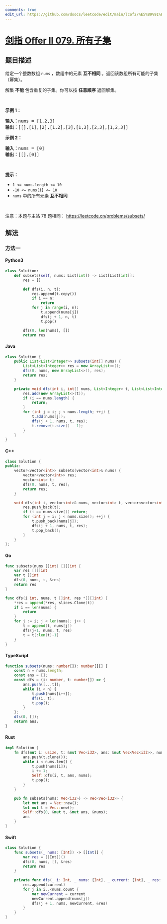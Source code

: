 ```yaml
---
comments: true
edit_url: https://github.com/doocs/leetcode/edit/main/lcof2/%E5%89%91%E6%8C%87%20Offer%20II%20079.%20%E6%89%80%E6%9C%89%E5%AD%90%E9%9B%86/README.md
---
```


<!-- problem:start -->

# [剑指 Offer II 079. 所有子集](https://leetcode.cn/problems/TVdhkn)

## 题目描述

<!-- description:start -->

<p>给定一个整数数组&nbsp;<code>nums</code> ，数组中的元素 <strong>互不相同</strong> 。返回该数组所有可能的子集（幂集）。</p>

<p>解集 <strong>不能</strong> 包含重复的子集。你可以按 <strong>任意顺序</strong> 返回解集。</p>

<p>&nbsp;</p>

<p><strong>示例 1：</strong></p>

<pre>
<strong>输入：</strong>nums = [1,2,3]
<strong>输出：</strong>[[],[1],[2],[1,2],[3],[1,3],[2,3],[1,2,3]]
</pre>

<p><strong>示例 2：</strong></p>

<pre>
<strong>输入：</strong>nums = [0]
<strong>输出：</strong>[[],[0]]
</pre>

<p>&nbsp;</p>

<p><strong>提示：</strong></p>

<ul>
	<li><code>1 &lt;= nums.length &lt;= 10</code></li>
	<li><code>-10 &lt;= nums[i] &lt;= 10</code></li>
	<li><code>nums</code> 中的所有元素 <strong>互不相同</strong></li>
</ul>

<p>&nbsp;</p>

<p><meta charset="UTF-8" />注意：本题与主站 78&nbsp;题相同：&nbsp;<a href="https://leetcode.cn/problems/subsets/">https://leetcode.cn/problems/subsets/</a></p>

<!-- description:end -->

## 解法

<!-- solution:start -->

### 方法一

<!-- tabs:start -->

#### Python3

```python
class Solution:
    def subsets(self, nums: List[int]) -> List[List[int]]:
        res = []

        def dfs(i, n, t):
            res.append(t.copy())
            if i == n:
                return
            for j in range(i, n):
                t.append(nums[j])
                dfs(j + 1, n, t)
                t.pop()

        dfs(0, len(nums), [])
        return res
```

#### Java

```java
class Solution {
    public List<List<Integer>> subsets(int[] nums) {
        List<List<Integer>> res = new ArrayList<>();
        dfs(0, nums, new ArrayList<>(), res);
        return res;
    }

    private void dfs(int i, int[] nums, List<Integer> t, List<List<Integer>> res) {
        res.add(new ArrayList<>(t));
        if (i == nums.length) {
            return;
        }
        for (int j = i; j < nums.length; ++j) {
            t.add(nums[j]);
            dfs(j + 1, nums, t, res);
            t.remove(t.size() - 1);
        }
    }
}
```

#### C++

```cpp
class Solution {
public:
    vector<vector<int>> subsets(vector<int>& nums) {
        vector<vector<int>> res;
        vector<int> t;
        dfs(0, nums, t, res);
        return res;
    }

    void dfs(int i, vector<int>& nums, vector<int> t, vector<vector<int>>& res) {
        res.push_back(t);
        if (i == nums.size()) return;
        for (int j = i; j < nums.size(); ++j) {
            t.push_back(nums[j]);
            dfs(j + 1, nums, t, res);
            t.pop_back();
        }
    }
};
```

#### Go

```go
func subsets(nums []int) [][]int {
	var res [][]int
	var t []int
	dfs(0, nums, t, &res)
	return res
}

func dfs(i int, nums, t []int, res *[][]int) {
	*res = append(*res, slices.Clone(t))
	if i == len(nums) {
		return
	}
	for j := i; j < len(nums); j++ {
		t = append(t, nums[j])
		dfs(j+1, nums, t, res)
		t = t[:len(t)-1]
	}
}
```

#### TypeScript

```ts
function subsets(nums: number[]): number[][] {
    const n = nums.length;
    const ans = [];
    const dfs = (i: number, t: number[]) => {
        ans.push([...t]);
        while (i < n) {
            t.push(nums[i++]);
            dfs(i, t);
            t.pop();
        }
    };
    dfs(0, []);
    return ans;
}
```

#### Rust

```rust
impl Solution {
    fn dfs(mut i: usize, t: &mut Vec<i32>, ans: &mut Vec<Vec<i32>>, nums: &Vec<i32>) {
        ans.push(t.clone());
        while i < nums.len() {
            t.push(nums[i]);
            i += 1;
            Self::dfs(i, t, ans, nums);
            t.pop();
        }
    }

    pub fn subsets(nums: Vec<i32>) -> Vec<Vec<i32>> {
        let mut ans = Vec::new();
        let mut t = Vec::new();
        Self::dfs(0, &mut t, &mut ans, &nums);
        ans
    }
}
```

#### Swift

```swift
class Solution {
    func subsets(_ nums: [Int]) -> [[Int]] {
        var res = [[Int]]()
        dfs(0, nums, [], &res)
        return res
    }
    
    private func dfs(_ i: Int, _ nums: [Int], _ current: [Int], _ res: inout [[Int]]) {
        res.append(current)
        for j in i..<nums.count {
            var newCurrent = current
            newCurrent.append(nums[j])
            dfs(j + 1, nums, newCurrent, &res)
        }
    }
}
```

<!-- tabs:end -->

<!-- solution:end -->

<!-- problem:end -->

